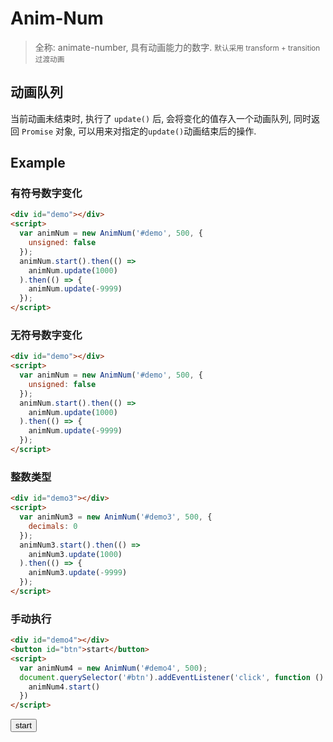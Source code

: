 <script src="https://unpkg.com/anim-num" type="text/javascript"></script>
# Anim-Num
> 全称: animate-number, 具有动画能力的数字. <small>默认采用 transform + transition 过渡动画</small>

## 动画队列
当前动画未结束时, 执行了 `update()` 后, 会将变化的值存入一个动画队列, 同时返回
`Promise` 对象, 可以用来对指定的`update()`动画结束后的操作.

## Example

### 有符号数字变化
```html
<div id="demo"></div>
<script>
  var animNum = new AnimNum('#demo', 500, {
    unsigned: false
  });
  animNum.start().then(() => 
    animNum.update(1000)
  ).then(() => {
    animNum.update(-9999)
  });
</script>
```

<div id="demo"></div>
<script>
  var animNum = new AnimNum('#demo', 500, {
    unsigned: false
  });
  animNum.start().then(() => 
    animNum.update(1000)
  ).then(() => {
    animNum.update(-9999)
  });
</script>

### 无符号数字变化
```html
<div id="demo"></div>
<script>
  var animNum = new AnimNum('#demo', 500, {
    unsigned: false
  });
  animNum.start().then(() => 
    animNum.update(1000)
  ).then(() => {
    animNum.update(-9999)
  });
</script>
```

<div id="demo2"></div>
<script>
  var animNum2 = new AnimNum('#demo2', 500);
  animNum2.start().then(() => 
    animNum2.update(1000)
  ).then(() => {
    animNum2.update(-9999)
  });
</script>

### 整数类型

```html
<div id="demo3"></div>
<script>
  var animNum3 = new AnimNum('#demo3', 500, {
    decimals: 0
  });
  animNum3.start().then(() => 
    animNum3.update(1000)
  ).then(() => {
    animNum3.update(-9999)
  });
</script>
```

<div id="demo3"></div>
<script>
  var animNum3 = new AnimNum('#demo3', 500, {
    decimals: 0
  });
  animNum3.start().then(() => 
    animNum3.update(1000)
  ).then(() => {
    animNum3.update(-9999)
  });
</script>

### 手动执行

```html
<div id="demo4"></div>
<button id="btn">start</button>
<script>
  var animNum4 = new AnimNum('#demo4', 500);
  document.querySelector('#btn').addEventListener('click', function () {
    animNum4.start()
  })
</script>
```

<div id="demo4"></div>
<button id="btn">start</button>
<script>
  var animNum4 = new AnimNum('#demo4', 500);
  document.querySelector('#btn').addEventListener('click', function () {
    animNum4.start()
  })
</script>
